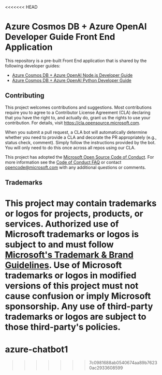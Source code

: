 <<<<<<< HEAD
# Azure Cosmos DB + Azure OpenAI Developer Guide Front End Application

This repository is a pre-built Front End application that is shared by the following developer guides:

- [Azure Cosmos DB + Azure OpenAI Node.js Developer Guide](https://github.com/AzureCosmosDB/Azure-OpenAI-Node.js-Developer-Guide)
- [Azure Cosmos DB + Azure OpenAI Python Developer Guide](https://github.com/AzureCosmosDB/Azure-OpenAI-Python-Developer-Guide)

## Contributing

This project welcomes contributions and suggestions.  Most contributions require you to agree to a
Contributor License Agreement (CLA) declaring that you have the right to, and actually do, grant us
the rights to use your contribution. For details, visit https://cla.opensource.microsoft.com.

When you submit a pull request, a CLA bot will automatically determine whether you need to provide
a CLA and decorate the PR appropriately (e.g., status check, comment). Simply follow the instructions
provided by the bot. You will only need to do this once across all repos using our CLA.

This project has adopted the [Microsoft Open Source Code of Conduct](https://opensource.microsoft.com/codeofconduct/).
For more information see the [Code of Conduct FAQ](https://opensource.microsoft.com/codeofconduct/faq/) or
contact [opencode@microsoft.com](mailto:opencode@microsoft.com) with any additional questions or comments.

## Trademarks

This project may contain trademarks or logos for projects, products, or services. Authorized use of Microsoft 
trademarks or logos is subject to and must follow 
[Microsoft's Trademark & Brand Guidelines](https://www.microsoft.com/en-us/legal/intellectualproperty/trademarks/usage/general).
Use of Microsoft trademarks or logos in modified versions of this project must not cause confusion or imply Microsoft sponsorship.
Any use of third-party trademarks or logos are subject to those third-party's policies.
=======
# azure-chatbot1
>>>>>>> 7c0981688ab0540674aa89b76230ac2933608599
